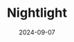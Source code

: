 ---
description: Me and my friend were hanging out at a bar when we noticed that there was a lot of commotion at the nearby park. Turns out the town we were in were doing some sort of light-art festival that night.
date: 2024-09-07
featured_image: nightneon-07.jpg
sort_by: Name # Exif.Date
sort_order: asc
title: Nightlight
type: gallery
weight: 3
params:
  theme: dark
---